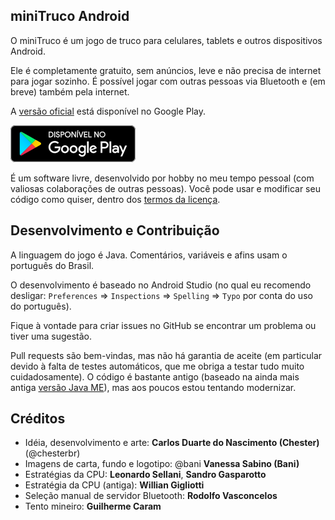miniTruco Android
-----------------

O miniTruco é um jogo de truco para celulares, tablets e outros dispositivos Android.

Ele é completamente gratuito, sem anúncios, leve e não precisa de internet para jogar sozinho. É possível jogar com outras pessoas via Bluetooth e (em breve) também pela internet.

A [versão oficial](https://play.google.com/store/apps/details?id=me.chester.minitruco&pli=1&hl=pt) está disponível no Google Play.

[![versão oficial no Google Play](disponivel-google-play-badge.png)](https://play.google.com/store/apps/details?id=me.chester.minitruco&pli=1&hl=pt)

É um software livre, desenvolvido por hobby no meu tempo pessoal (com valiosas colaborações de outras pessoas). Você pode usar e modificar seu código como quiser, dentro dos [termos da licença](LICENSE).


Desenvolvimento e Contribuição
------------------------------

A linguagem do jogo é Java. Comentários, variáveis e afins usam o português do Brasil.

O desenvolvimento é baseado no Android Studio (no qual eu recomendo desligar: `Preferences` => `Inspections` => `Spelling` => `Typo` por conta do uso do português).

Fique à vontade para criar issues no GitHub se encontrar um problema ou tiver uma sugestão.

Pull requests são bem-vindas, mas não há garantia de aceite (em particular devido à falta de testes automáticos, que me obriga a testar tudo muito cuidadosamente). O código é bastante antigo (baseado na ainda mais antiga [versão Java ME](https://github.com/chesterbr/minitruco-j2me)), mas aos poucos estou tentando modernizar.


Créditos
--------

- Idéia, desenvolvimento e arte: **Carlos Duarte do Nascimento (Chester)** (@chesterbr)
- Imagens de carta, fundo e logotipo: @bani **Vanessa Sabino (Bani)**
- Estratégias da CPU: **Leonardo Sellani**, **Sandro Gasparotto**
- Estratégia da CPU (antiga): **Willian Gigliotti**
- Seleção manual de servidor Bluetooth: **Rodolfo Vasconcelos**
- Tento mineiro: **Guilherme Caram**
